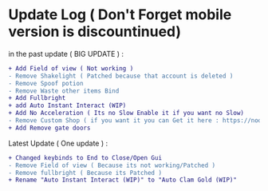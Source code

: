# Update Log ( Don't Forget mobile version is discountinued)
in the past update ( BIG UPDATE ) : 
```diff
+ Add Field of view ( Not working )
- Remove Shakelight ( Patched because that account is deleted )
- Remove Spoof potion
- Remove Waste other items Bind
+ Add Fullbright
+ add Auto Instant Interact (WIP)
+ Add No Acceleration ( Its no Slow Enable it if you want no Slow)
- Remove Custom Shop ( if you want it you can Get it here : https://noobnot.gitbook.io/noobnot-site/script/custom-shop-doors )
+ Add Remove gate doors
```
Latest Update ( One update ) :
```diff
+ Changed keybinds to End to Close/Open Gui
- Remove Field of view ( Because its not working/Patched )
- Remove fullbright ( Because its Patched )
+ Rename "Auto Instant Interact (WIP)" to "Auto Clam Gold (WIP)"
```
